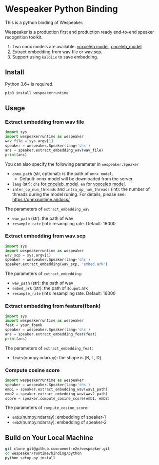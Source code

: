 # Wespeaker Python Binding

This is a python binding of Wespeaker.

Wespeaker is a production first and production ready end-to-end speaker recognition toolkit.


1. Two onnx models are available: [voxceleb model](https://wespeaker-1256283475.cos.ap-shanghai.myqcloud.com/models/voxceleb/voxceleb_resnet34_LM.onnx), [cnceleb_model](https://wespeaker-1256283475.cos.ap-shanghai.myqcloud.com/models/cnceleb/cnceleb_resnet34_LM.onnx)
2. Extract embedding from wav file or wav.scp.
3. Support using `kaldiio` to save embedding.

## Install

Python 3.6+ is required.

``` sh
pip3 install wespeakerruntime
```

## Usage

### Extract embedding from wav file

``` python
import sys
import wespeakerruntime as wespeaker
wav_file = sys.argv[1]
speaker = wespeaker.Speaker(lang='chs')
ans = speaker.extract_embedding_wav(wav_file)
print(ans)
```

You can also specify the following parameter in `wespeaker.Speaker`

- `onnx_path` (str, optional): is the path of `onnx model`.
  - Default: onnx model will be downloaded from the server.
- `lang` (str): `chs` for [cnceleb_model](https://wespeaker-1256283475.cos.ap-shanghai.myqcloud.com/models/cnceleb/cnceleb_resnet34_LM.onnx). `en` for [voxceleb model](https://wespeaker-1256283475.cos.ap-shanghai.myqcloud.com/models/voxceleb/voxceleb_resnet34_LM.onnx).
- `inter_op_num_threads` and `intra_op_num_threads` (int): the number of threads during the model runing. For details, please see: https://onnxruntime.ai/docs/

The parameters of `extract_embedding_wav`
- `wav_path` (str): the path of wav
- `resample_rate` (int): resampling rate. Default: 16000

### Extract embedding from wav.scp

``` python
import sys
import wespeakerruntime as wespeaker
wav_scp = sys.argv[1]
speaker = wespeaker.Speaker(lang='chs')
speaker.extract_embedding(wav_scp, 'embed.ark')
```

The parameters of `extract_embedding`:
- `wav_path` (str): the path of wav
- `embed_ark` (str): the path of `$ouput`.ark
- `resample_rate` (int): resampling rate. Default: 16000

### Extract embedding from feature(fbank)

``` python
import sys
import wespeakerruntime as wespeaker
feat = your_fbank
speaker = wespeaker.Speaker(lang='chs')
ans = speaker.extract_embedding_feat(feat)
print(ans)
```

The parameters of `extract_embedding_feat`:
- `feats`(numpy.ndarray): the shape is [B, T, D].

### Compute cosine score

```python
import wespeakerruntime as wespeaker
speaker = wespeaker.Speaker(lang='chs')
emb1 = speaker.extract_embedding_wav(wav1_path)
emb2 = speaker.extract_embedding_wav(wav2_path)
score = speaker.compute_cosine_score(emb1, emb2)
```
The parameters of `compute_cosine_score`:
- `emb1`(numpy.ndarray): embedding of speaker-1
- `emb2`(numpy.ndarray): embedding of speaker-2


## Build on Your Local Machine

``` sh
git clone git@github.com:wenet-e2e/wespeaker.git
cd wespeaker/runtime/binding/python
python setup.py install
```